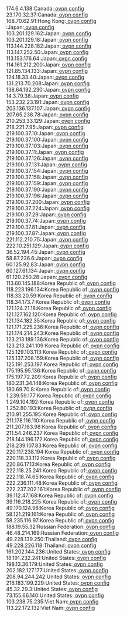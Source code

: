174.6.4.138:Canada:[ ovpn config](vpn/174_6_4_138.ovpn)  
23.170.32.37:Canada:[ ovpn config](vpn/23_170_32_37.ovpn)  
168.70.62.91:Hong Kong:[ ovpn config](vpn/168_70_62_91.ovpn)  
:Japan:[ ovpn config](vpn/.ovpn)  
103.201.129.162:Japan:[ ovpn config](vpn/103_201_129_162.ovpn)  
103.201.129.18:Japan:[ ovpn config](vpn/103_201_129_18.ovpn)  
113.144.228.182:Japan:[ ovpn config](vpn/113_144_228_182.ovpn)  
113.147.252.50:Japan:[ ovpn config](vpn/113_147_252_50.ovpn)  
113.153.176.64:Japan:[ ovpn config](vpn/113_153_176_64.ovpn)  
114.161.212.200:Japan:[ ovpn config](vpn/114_161_212_200.ovpn)  
121.85.134.133:Japan:[ ovpn config](vpn/121_85_134_133.ovpn)  
124.18.33.40:Japan:[ ovpn config](vpn/124_18_33_40.ovpn)  
131.213.70.208:Japan:[ ovpn config](vpn/131_213_70_208.ovpn)  
138.64.192.230:Japan:[ ovpn config](vpn/138_64_192_230.ovpn)  
14.3.79.38:Japan:[ ovpn config](vpn/14_3_79_38.ovpn)  
153.232.23.191:Japan:[ ovpn config](vpn/153_232_23_191.ovpn)  
203.136.137.107:Japan:[ ovpn config](vpn/203_136_137_107.ovpn)  
207.65.238.78:Japan:[ ovpn config](vpn/207_65_238_78.ovpn)  
210.253.33.129:Japan:[ ovpn config](vpn/210_253_33_129.ovpn)  
218.221.7.95:Japan:[ ovpn config](vpn/218_221_7_95.ovpn)  
219.100.37.10:Japan:[ ovpn config](vpn/219_100_37_10.ovpn)  
219.100.37.100:Japan:[ ovpn config](vpn/219_100_37_100.ovpn)  
219.100.37.103:Japan:[ ovpn config](vpn/219_100_37_103.ovpn)  
219.100.37.11:Japan:[ ovpn config](vpn/219_100_37_11.ovpn)  
219.100.37.126:Japan:[ ovpn config](vpn/219_100_37_126.ovpn)  
219.100.37.131:Japan:[ ovpn config](vpn/219_100_37_131.ovpn)  
219.100.37.154:Japan:[ ovpn config](vpn/219_100_37_154.ovpn)  
219.100.37.158:Japan:[ ovpn config](vpn/219_100_37_158.ovpn)  
219.100.37.159:Japan:[ ovpn config](vpn/219_100_37_159.ovpn)  
219.100.37.190:Japan:[ ovpn config](vpn/219_100_37_190.ovpn)  
219.100.37.196:Japan:[ ovpn config](vpn/219_100_37_196.ovpn)  
219.100.37.200:Japan:[ ovpn config](vpn/219_100_37_200.ovpn)  
219.100.37.224:Japan:[ ovpn config](vpn/219_100_37_224.ovpn)  
219.100.37.29:Japan:[ ovpn config](vpn/219_100_37_29.ovpn)  
219.100.37.74:Japan:[ ovpn config](vpn/219_100_37_74.ovpn)  
219.100.37.81:Japan:[ ovpn config](vpn/219_100_37_81.ovpn)  
219.100.37.87:Japan:[ ovpn config](vpn/219_100_37_87.ovpn)  
221.112.210.75:Japan:[ ovpn config](vpn/221_112_210_75.ovpn)  
222.10.251.129:Japan:[ ovpn config](vpn/222_10_251_129.ovpn)  
36.52.194.45:Japan:[ ovpn config](vpn/36_52_194_45.ovpn)  
58.87.236.6:Japan:[ ovpn config](vpn/58_87_236_6.ovpn)  
60.125.92.83:Japan:[ ovpn config](vpn/60_125_92_83.ovpn)  
60.127.61.134:Japan:[ ovpn config](vpn/60_127_61_134.ovpn)  
61.120.250.28:Japan:[ ovpn config](vpn/61_120_250_28.ovpn)  
113.60.145.188:Korea Republic of:[ ovpn config](vpn/113_60_145_188.ovpn)  
118.223.196.134:Korea Republic of:[ ovpn config](vpn/118_223_196_134.ovpn)  
118.33.20.59:Korea Republic of:[ ovpn config](vpn/118_33_20_59.ovpn)  
118.34.173.7:Korea Republic of:[ ovpn config](vpn/118_34_173_7.ovpn)  
121.124.21.18:Korea Republic of:[ ovpn config](vpn/121_124_21_18.ovpn)  
121.127.162.120:Korea Republic of:[ ovpn config](vpn/121_127_162_120.ovpn)  
121.134.182.35:Korea Republic of:[ ovpn config](vpn/121_134_182_35.ovpn)  
121.171.225.236:Korea Republic of:[ ovpn config](vpn/121_171_225_236.ovpn)  
121.174.214.243:Korea Republic of:[ ovpn config](vpn/121_174_214_243.ovpn)  
123.213.189.136:Korea Republic of:[ ovpn config](vpn/123_213_189_136.ovpn)  
123.213.241.109:Korea Republic of:[ ovpn config](vpn/123_213_241_109.ovpn)  
125.129.103.113:Korea Republic of:[ ovpn config](vpn/125_129_103_113.ovpn)  
125.137.208.159:Korea Republic of:[ ovpn config](vpn/125_137_208_159.ovpn)  
125.191.253.197:Korea Republic of:[ ovpn config](vpn/125_191_253_197.ovpn)  
175.195.95.136:Korea Republic of:[ ovpn config](vpn/175_195_95_136.ovpn)  
175.197.72.209:Korea Republic of:[ ovpn config](vpn/175_197_72_209.ovpn)  
180.231.34.148:Korea Republic of:[ ovpn config](vpn/180_231_34_148.ovpn)  
180.69.70.8:Korea Republic of:[ ovpn config](vpn/180_69_70_8.ovpn)  
1.239.59.177:Korea Republic of:[ ovpn config](vpn/1_239_59_177.ovpn)  
1.249.104.192:Korea Republic of:[ ovpn config](vpn/1_249_104_192.ovpn)  
1.252.80.193:Korea Republic of:[ ovpn config](vpn/1_252_80_193.ovpn)  
210.91.255.195:Korea Republic of:[ ovpn config](vpn/210_91_255_195.ovpn)  
211.178.116.110:Korea Republic of:[ ovpn config](vpn/211_178_116_110.ovpn)  
211.207.163.98:Korea Republic of:[ ovpn config](vpn/211_207_163_98.ovpn)  
211.54.246.237:Korea Republic of:[ ovpn config](vpn/211_54_246_237.ovpn)  
218.144.196.172:Korea Republic of:[ ovpn config](vpn/218_144_196_172.ovpn)  
218.239.107.83:Korea Republic of:[ ovpn config](vpn/218_239_107_83.ovpn)  
220.117.238.194:Korea Republic of:[ ovpn config](vpn/220_117_238_194.ovpn)  
220.118.33.112:Korea Republic of:[ ovpn config](vpn/220_118_33_112.ovpn)  
220.86.17.13:Korea Republic of:[ ovpn config](vpn/220_86_17_13.ovpn)  
222.118.25.241:Korea Republic of:[ ovpn config](vpn/222_118_25_241.ovpn)  
222.118.74.65:Korea Republic of:[ ovpn config](vpn/222_118_74_65.ovpn)  
222.236.111.48:Korea Republic of:[ ovpn config](vpn/222_236_111_48.ovpn)  
222.237.202.161:Korea Republic of:[ ovpn config](vpn/222_237_202_161.ovpn)  
39.112.47.168:Korea Republic of:[ ovpn config](vpn/39_112_47_168.ovpn)  
39.116.218.225:Korea Republic of:[ ovpn config](vpn/39_116_218_225.ovpn)  
49.170.124.98:Korea Republic of:[ ovpn config](vpn/49_170_124_98.ovpn)  
58.121.219.161:Korea Republic of:[ ovpn config](vpn/58_121_219_161.ovpn)  
58.235.116.97:Korea Republic of:[ ovpn config](vpn/58_235_116_97.ovpn)  
188.19.55.32:Russian Federation:[ ovpn config](vpn/188_19_55_32.ovpn)  
46.48.214.169:Russian Federation:[ ovpn config](vpn/46_48_214_169.ovpn)  
49.228.139.250:Thailand:[ ovpn config](vpn/49_228_139_250.ovpn)  
49.228.226.118:Thailand:[ ovpn config](vpn/49_228_226_118.ovpn)  
161.202.144.236:United States:[ ovpn config](vpn/161_202_144_236.ovpn)  
18.191.232.241:United States:[ ovpn config](vpn/18_191_232_241.ovpn)  
198.13.36.179:United States:[ ovpn config](vpn/198_13_36_179.ovpn)  
202.182.127.177:United States:[ ovpn config](vpn/202_182_127_177.ovpn)  
208.94.244.242:United States:[ ovpn config](vpn/208_94_244_242.ovpn)  
216.183.199.229:United States:[ ovpn config](vpn/216_183_199_229.ovpn)  
45.32.29.3:United States:[ ovpn config](vpn/45_32_29_3.ovpn)  
73.155.66.140:United States:[ ovpn config](vpn/73_155_66_140.ovpn)  
103.238.75.235:Viet Nam:[ ovpn config](vpn/103_238_75_235.ovpn)  
113.22.172.132:Viet Nam:[ ovpn config](vpn/113_22_172_132.ovpn)  
